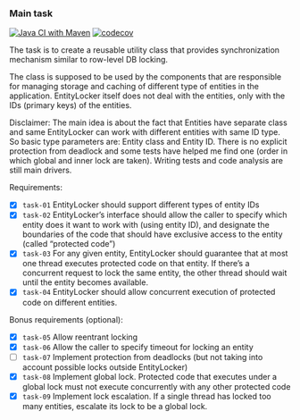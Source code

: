 ### Main task

[![Java CI with Maven](https://github.com/reomor/EntityLocker/actions/workflows/maven.yml/badge.svg)](https://github.com/reomor/EntityLocker/actions/workflows/maven.yml)
[![codecov](https://codecov.io/gh/reomor/EntityLocker/branch/main/graph/badge.svg?token=U1T2UIM93I)](https://codecov.io/gh/reomor/EntityLocker)

The task is to create a reusable utility class that provides synchronization mechanism similar to row-level DB locking.
<p>
The class is supposed to be used by the components that are responsible for managing storage and caching of different
type of entities in the application.
EntityLocker itself does not deal with the entities, only with the IDs (primary keys) of the entities.
<p>

Disclaimer:
The main idea is about the fact that Entities have separate class and same EntityLocker can work with different entities with same ID type.
So basic type parameters are: Entity class and Entity ID. 
There is no explicit protection from deadlock and some tests have helped me find one (order in which global and inner lock are taken). 
Writing tests and code analysis are still main drivers.

<p>
Requirements:

- [x] `task-01` EntityLocker should support different types of entity IDs
- [x] `task-02` EntityLocker’s interface should allow the caller to specify which entity does it want to work with (using entity ID),
  and designate the boundaries of the code that should have exclusive access to the entity (called “protected code”)
- [x] `task-03` For any given entity, EntityLocker should guarantee that at most one thread executes protected code on that entity.
  If there’s a concurrent request to lock the same entity, the other thread should wait until the entity becomes available.
- [x] `task-04` EntityLocker should allow concurrent execution of protected code on different entities.

<p>
Bonus requirements (optional):

- [x] `task-05` Allow reentrant locking
- [x] `task-06` Allow the caller to specify timeout for locking an entity
- [ ] `task-07` Implement protection from deadlocks (but not taking into account possible locks outside EntityLocker)
- [x] `task-08` Implement global lock. Protected code that executes under a global lock must not execute concurrently with any other protected code
- [x] `task-09` Implement lock escalation. If a single thread has locked too many entities, escalate its lock to be a global lock. 
